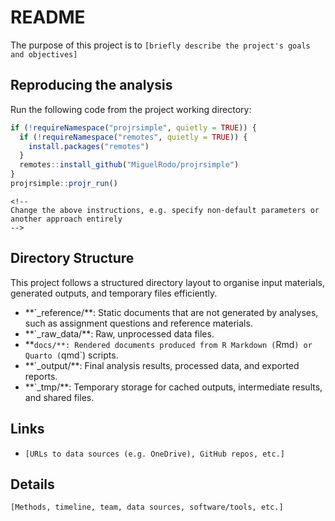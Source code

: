 # README

The purpose of this project is to `[briefly describe the project's goals and objectives]`

## Reproducing the analysis

Run the following code from the project working directory:

``` r
if (!requireNamespace("projrsimple", quietly = TRUE)) {
  if (!requireNamespace("remotes", quietly = TRUE)) {
    install.packages("remotes")
  }
  remotes::install_github("MiguelRodo/projrsimple")
}
projrsimple::projr_run()
```

```{=html}
<!--
Change the above instructions, e.g. specify non-default parameters or
another approach entirely
-->
```

## Directory Structure

This project follows a structured directory layout to organise input materials, generated outputs, and temporary files efficiently.

-   \*\*\`\_reference/\*\*: Static documents that are not generated by analyses, such as assignment questions and reference materials.
-   \*\*\`\_raw_data/\*\*: Raw, unprocessed data files.
-   \*\*`docs/**: Rendered documents produced from R Markdown (`Rmd`) or   Quarto (`qmd\`) scripts.
-   \*\*\`\_output/\*\*: Final analysis results, processed data, and exported reports.
-   \*\*\`\_tmp/\*\*: Temporary storage for cached outputs, intermediate results, and shared files.

## Links

-   `[URLs to data sources (e.g. OneDrive), GitHub repos, etc.]`

## Details

`[Methods, timeline, team, data sources, software/tools, etc.]`
